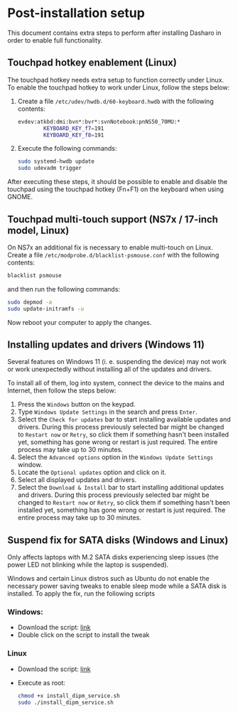 # Post-installation setup

This document contains extra steps to perform after installing Dasharo in order
to enable full functionality.

## Touchpad hotkey enablement (Linux)

The touchpad hotkey needs extra setup to function correctly under Linux. To
enable the touchpad hotkey to work under Linux, follow the steps below:

1. Create a file `/etc/udev/hwdb.d/60-keyboard.hwdb` with the following contents:

    ```bash
    evdev:atkbd:dmi:bvn*:bvr*:svnNotebook:pnNS50_70MU:*
            KEYBOARD_KEY_f7=191
            KEYBOARD_KEY_f8=191
    ```

1. Execute the following commands:

    ```bash
    sudo systemd-hwdb update
    sudo udevadm trigger
    ```

After executing these steps, it should be possible to enable and disable the
touchpad using the touchpad hotkey (Fn+F1) on the keyboard when using GNOME.

## Touchpad multi-touch support (NS7x / 17-inch model, Linux)

On NS7x an additional fix is necessary to enable multi-touch on Linux. Create
a file `/etc/modprobe.d/blacklist-psmouse.conf` with the following contents:

```bash
blacklist psmouse
```

and then run the following commands:

```bash
sudo depmod -a
sudo update-initramfs -u
```

Now reboot your computer to apply the changes.

## Installing updates and drivers (Windows 11)

Several features on Windows 11 (i. e. suspending the device) may not work or
work unexpectedly without installing all of the updates and drivers.

To install all of them, log into system, connect the device to the mains
and Internet, then follow the steps below:

1. Press the `Windows` button on the keypad.
1. Type `Windows Update Settings` in the search and press `Enter`.
1. Select the `Check for updates` bar to start installing available updates and
    drivers. During this process previously selected bar might be changed to
    `Restart now` or `Retry`, so click them if something hasn't been installed
    yet, something has gone wrong or restart is just required. The entire
    process may take up to 30 minutes.
1. Select the `Advanced options` option in the `Windows Update Settings` window.
1. Locate the `Optional updates` option and click on it.
1. Select all displayed updates and drivers.
1. Select the `Download & Install` bar to start installing additional updates
    and drivers. During this process previously selected bar might be changed
    to `Restart now` or `Retry`, so click them if something hasn't been
    installed yet, something has gone wrong or restart is just required.
    The entire process may take up to 30 minutes.

## Suspend fix for SATA disks (Windows and Linux)

Only affects laptops with M.2 SATA disks experiencing sleep issues (the power
LED not blinking while the laptop is suspended).

Windows and certain Linux distros such as Ubuntu do not enable the necessary
power saving tweaks to enable sleep mode while a SATA disk is installed. To
apply the fix, run the following scripts

### Windows:

- Download the script: [link](https://cloud.3mdeb.com/index.php/s/nNQwDEKryCHGJ5n)
- Double click on the script to install the tweak

### Linux

- Download the script: [link](https://cloud.3mdeb.com/index.php/s/ms9Dd7NtcXTj8KL)
- Execute as root:

    ```bash
    chmod +x install_dipm_service.sh
    sudo ./install_dipm_service.sh
    ```

